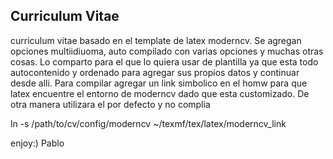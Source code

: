## Curriculum Vitae 

curriculum vitae basado en el template de latex moderncv.
Se agregan opciones multiidiuoma, auto compilado con varias opciones y muchas otras cosas.
Lo comparto para el que lo quiera usar de plantilla ya que esta todo autocontenido y ordenado
para agregar sus propios datos y continuar desde alli.
Para compilar agregar un link simbolico en el homw para que latex encuentre el entorno de moderncv dado que esta customizado. De otra manera utilizara el por defecto y no complia

   ln -s /path/to/cv/config/moderncv  ~/texmf/tex/latex/moderncv_link

enjoy:) Pablo



